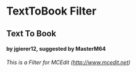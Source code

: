 # TextToBook Filter
## Text To Book
#### by jgierer12, suggested by MasterM64

*This is a Filter for MCEdit (http://www.mcedit.net)*
